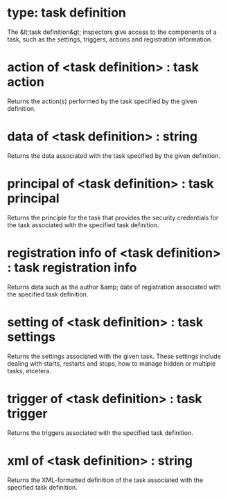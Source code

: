 # type: task definition

The &amp;lt;task definition&amp;gt; inspectors give access to the components of a task, such as the settings, triggers, actions and registration information.

# action of &lt;task definition&gt; : task action

Returns the action(s) performed by the task specified by the given definition.

# data of &lt;task definition&gt; : string

Returns the data associated with the task specified by the given definition.

# principal of &lt;task definition&gt; : task principal

Returns the principle for the task that provides the security credentials for the task associated with the specified task definition.

# registration info of &lt;task definition&gt; : task registration info

Returns data such as the author &amp;amp; date of registration associated with the specified task definition.

# setting of &lt;task definition&gt; : task settings

Returns the settings associated with the given task. These settings include dealing with starts, restarts and stops, how to manage hidden or multiple tasks, etcetera.

# trigger of &lt;task definition&gt; : task trigger

Returns the triggers associated with the specified task definition.

# xml of &lt;task definition&gt; : string

Returns the XML-formatted definition of the task associated with the specified task definition.
